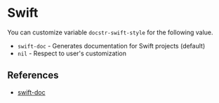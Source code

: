 # Swift

You can customize variable `docstr-swift-style` for the following value.

* `swift-doc` - Generates documentation for Swift projects (default)
* `nil` - Respect to user's customization

## References

* [swift-doc](https://github.com/SwiftDocOrg/swift-doc)
